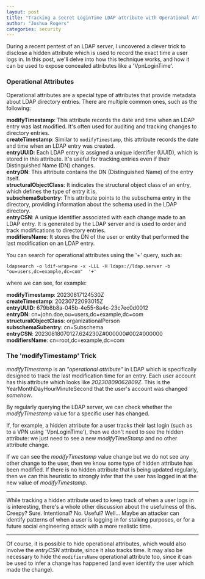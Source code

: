 ```yaml
---
layout: post
title: "Tracking a secret LoginTime LDAP attribute with Operational Attributes"
author: "Joshua Rogers"
categories: security
---
```


During a recent pentest of an LDAP server, I uncovered a clever trick to disclose a hidden attribute which is used to record the exact time a user logs in. In this post, we'll delve into how this technique works, and how it can be used to expose concealed attributes like a 'VpnLoginTime'.


### Operational Attributes

Operational attributes are a special type of attributes that provide metadata about LDAP directory entries. There are multiple common ones, such as the following:

**modifyTimestamp**: This attribute records the date and time when an LDAP entry was last modified. It's often used for auditing and tracking changes to directory entries. \
**createTimestamp**: Similar to `modifyTimestamp`, this attribute records the date and time when an LDAP entry was created. \
**entryUUID**: Each LDAP entry is assigned a unique identifier (UUID), which is stored in this attribute. It's useful for tracking entries even if their Distinguished Name (DN) changes. \
**entryDN**: This attribute contains the DN (Distinguished Name) of the entry itself. \
**structuralObjectClass**: It indicates the structural object class of an entry, which defines the type of entry it is. \
**subschemaSubentry**: This attribute points to the subschema entry in the directory, providing information about the schema used in the LDAP directory. \
**entryCSN**: A unique identifier associated with each change made to an LDAP entry. It is generated by the LDAP server and is used to order and track modifications to directory entries. \
**modifiersName**: It stores the DN of the user or entity that performed the last modification on an LDAP entry.


You can search for operational attributes using the '+' query, such as:
```
ldapsearch -o ldif-wrap=no -x -LLL -H ldaps://ldap.server -b "ou=users,dc=example,dc=com"  '+'
```

where we can see, for example:

**modifyTimestamp**: 20230817124530Z \
**createTimestamp**: 20230722093015Z \
**entryUUID**: 679b8b8a-045b-4e55-8a4c-23c7ec0d0012 \
**entryDN**: cn=john.doe,ou=users,dc=example,dc=com \
**structuralObjectClass**: organizationalPerson \
**subschemaSubentry**: cn=Subschema \
**entryCSN**: 20230818070127.624230Z#000000#002#000000 \
**modifiersName**: cn=root,dc=example,dc=com


### The 'modifyTimestamp' Trick

_modifyTimestamp_ is an _"operational attribute"_ in LDAP which is specifically designed to track the last modification time for an entry. Each user account has this attribute which looks like _20230809062809Z_. This is the YearMonthDayHourMinuteSecond that the user's account was changed _somehow_.

By regularly querying the LDAP server, we can check whether the _modifyTimestamp_ value for a specific user has changed.

If, for example, a hidden attribute for a user tracks their last login (such as to a VPN using 'VpnLoginTime'), then we don't need to see the hidden attribute: we just need to see a new _modifyTimeStamp_ and no other attribute change.

If we can see the _modifyTimestamp_ value change but we do not see any other change to the user, then we know some type of hidden attribute has been modified. If there is no hidden attribute that is being updated regularly, then we can this heuristic to strongly infer that the user has logged in at the new value of _modifyTimestamp_.

---

While tracking a hidden attribute used to keep track of when a user logs in is interesting, there's a whole other discussion about the usefulness of this. Creepy? Sure. Intentional? No. Useful? Well... Maybe an attacker can identify patterns of when a user is logging in for stalking purposes, or for a future social engineering attack with a more realistic time.

---

Of course, it is possible to hide operational attributes, which would also involve the _entryCSN_ attribute, since it also tracks time. It may also be necessary to hide the `modifiersName` operational attribute too, since it can be used to infer a change has happened (and even identify the user which made the change).
